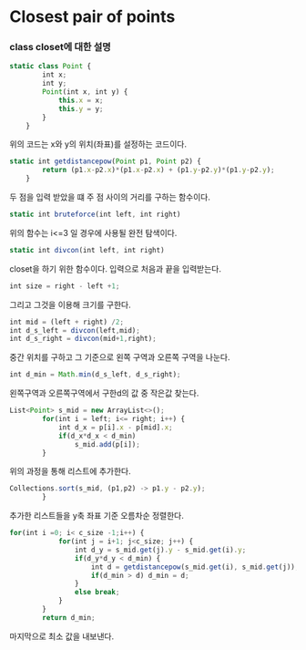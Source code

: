 # Closest pair of points
### class closet에 대한 설명


```javascript
static class Point {
		int x;
		int y;
		Point(int x, int y) {
			this.x = x;
			this.y = y;
		}
	}
```

위의 코드는 x와 y의 위치(좌표)를 설정하는 코드이다.


```javascript
static int getdistancepow(Point p1, Point p2) {
		return (p1.x-p2.x)*(p1.x-p2.x) + (p1.y-p2.y)*(p1.y-p2.y);
	}
```

두 점을 입력 받았을 떄 주 점 사이의 거리를 구하는 함수이다.


```javascript
static int bruteforce(int left, int right)
```

위의 함수는 i<=3 일 경우에 사용될 완전 탐색이다.

```javascript
static int divcon(int left, int right)
```

closet을 하기 위한 함수이다. 입력으로 처음과 끝을 입력받는다.

```javascript
int size = right - left +1;
```

그리고 그것을 이용해 크기를 구한다.

```javascript
int mid = (left + right) /2;
int d_s_left = divcon(left,mid);
int d_s_right = divcon(mid+1,right);
```

중간 위치를 구하고  그 기준으로 왼쪽 구역과 오른쪽 구역을 나눈다.

```javascript
int d_min = Math.min(d_s_left, d_s_right);
```

왼쪽구역과 오른쪽구역에서 구한d의 값 중 작은값 찾는다.

```javascript
List<Point> s_mid = new ArrayList<>(); 
		for(int i = left; i<= right; i++) {
			int d_x = p[i].x - p[mid].x;
			if(d_x*d_x < d_min)
				s_mid.add(p[i]); 
		}
```

위의 과정을 통해 리스트에 추가한다.

```javascript
Collections.sort(s_mid, (p1,p2) -> p1.y - p2.y); 
		}
```

추가한 리스트들을 y축 좌표 기준 오름차순 정렬한다.

```javascript
for(int i =0; i< c_size -1;i++) {
			for(int j = i+1; j<c_size; j++) {
				int d_y = s_mid.get(j).y - s_mid.get(i).y;
				if(d_y*d_y < d_min) {
					int d = getdistancepow(s_mid.get(i), s_mid.get(j));
					if(d_min > d) d_min = d;
				}
				else break;
			}
		}
		return d_min;
```

마지막으로 최소 값을 내보낸다.
